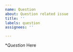 ```yaml
---
name: Question
about: Question related issue
title: ''
labels: question
assignees: ''

---
```


**Question*
Here

